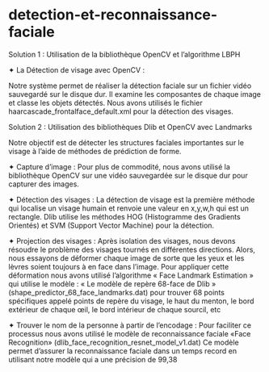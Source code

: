 # detection-et-reconnaissance-faciale

Solution 1 : Utilisation de la bibliothèque OpenCV et l’algorithme LBPH

✦ La Détection de visage avec OpenCV :

Notre système permet de réaliser la détection faciale sur un fichier vidéo sauvegardé sur le disque
dur. Il examine les composantes de chaque image et classe les objets détectés. Nous avons utilisés
le fichier haarcascade_frontalface_default.xml pour la détection des visages.

Solution 2 : Utilisation des bibliothèques Dlib et OpenCV avec Landmarks

Notre objectif est de détecter les structures faciales importantes sur le visage à l’aide de méthodes de
prédiction de forme.

✦ Capture d’image :
Pour plus de commodité, nous avons utilisé la bibliothèque OpenCV sur une vidéo sauvegardée
sur le disque dur pour capturer des images.

✦ Détection des visages :
La détection de visage est la première méthode qui localise un visage humain et renvoie une
valeur en x,y,w,h qui est un rectangle.
Dlib utilise les méthodes HOG (Histogramme des Gradients Orientés) et SVM (Support Vector
Machine) pour la détection.

✦ Projection des visages :
Après isolation des visages, nous devons résoudre le problème des visages tournés en différentes
directions. Alors, nous essayons de déformer chaque image de sorte que les yeux et les lèvres soient
toujours à en face dans l’image. Pour appliquer cette déformation nous avons utilisé l’algorithme
« Face Landmark Estimation » qui utilise le modèle :
« Le modèle de repère 68-face de Dlib » (shape_predictor_68_face_landmarks.dat)
pour trouver 68 points spécifiques appelé points de repère du visage, le haut du menton, le bord
extérieur de chaque œil, le bord intérieur de chaque sourcil, etc

✦ Trouver le nom de la personne à partir de l’encodage :
Pour faciliter ce processus nous avons utilisé le modèle de reconnaissance faciale «Face Recognition»
(dlib_face_recognition_resnet_model_v1.dat) Ce modèle permet d’assurer la reconnaissance
faciale dans un temps record en utilisant notre modèle qui a une précision de 99,38
